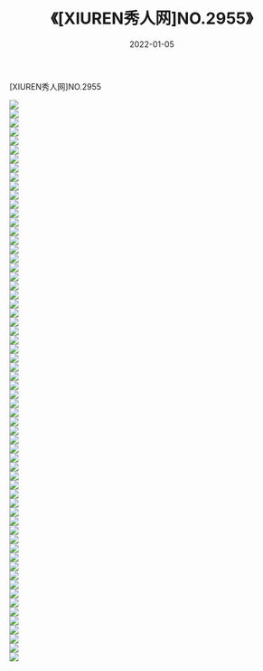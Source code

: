 ﻿---
layout: post
title:  《[XIUREN秀人网]NO.2955》
date:   2022-01-05
img: http://img.660000.xyz/Sharelink/秀人网/秀人网第03部分/[XIUREN秀人网]NO.2955/000.jpg
categories: [美女, 清纯, 唯美]
---

[XIUREN秀人网]NO.2955

 ![](http://img.660000.xyz/Sharelink/秀人网/秀人网第03部分/[XIUREN秀人网]NO.2955/001.jpg) <br>![](http://img.660000.xyz/Sharelink/秀人网/秀人网第03部分/[XIUREN秀人网]NO.2955/002.jpg) <br>![](http://img.660000.xyz/Sharelink/秀人网/秀人网第03部分/[XIUREN秀人网]NO.2955/003.jpg) <br>![](http://img.660000.xyz/Sharelink/秀人网/秀人网第03部分/[XIUREN秀人网]NO.2955/004.jpg) <br>![](http://img.660000.xyz/Sharelink/秀人网/秀人网第03部分/[XIUREN秀人网]NO.2955/005.jpg) <br>![](http://img.660000.xyz/Sharelink/秀人网/秀人网第03部分/[XIUREN秀人网]NO.2955/006.jpg) <br>![](http://img.660000.xyz/Sharelink/秀人网/秀人网第03部分/[XIUREN秀人网]NO.2955/007.jpg) <br>![](http://img.660000.xyz/Sharelink/秀人网/秀人网第03部分/[XIUREN秀人网]NO.2955/008.jpg) <br>![](http://img.660000.xyz/Sharelink/秀人网/秀人网第03部分/[XIUREN秀人网]NO.2955/009.jpg) <br>![](http://img.660000.xyz/Sharelink/秀人网/秀人网第03部分/[XIUREN秀人网]NO.2955/010.jpg) <br>![](http://img.660000.xyz/Sharelink/秀人网/秀人网第03部分/[XIUREN秀人网]NO.2955/011.jpg) <br>![](http://img.660000.xyz/Sharelink/秀人网/秀人网第03部分/[XIUREN秀人网]NO.2955/012.jpg) <br>![](http://img.660000.xyz/Sharelink/秀人网/秀人网第03部分/[XIUREN秀人网]NO.2955/013.jpg) <br>![](http://img.660000.xyz/Sharelink/秀人网/秀人网第03部分/[XIUREN秀人网]NO.2955/014.jpg) <br>![](http://img.660000.xyz/Sharelink/秀人网/秀人网第03部分/[XIUREN秀人网]NO.2955/015.jpg) <br>![](http://img.660000.xyz/Sharelink/秀人网/秀人网第03部分/[XIUREN秀人网]NO.2955/016.jpg) <br>![](http://img.660000.xyz/Sharelink/秀人网/秀人网第03部分/[XIUREN秀人网]NO.2955/017.jpg) <br>![](http://img.660000.xyz/Sharelink/秀人网/秀人网第03部分/[XIUREN秀人网]NO.2955/018.jpg) <br>![](http://img.660000.xyz/Sharelink/秀人网/秀人网第03部分/[XIUREN秀人网]NO.2955/019.jpg) <br>![](http://img.660000.xyz/Sharelink/秀人网/秀人网第03部分/[XIUREN秀人网]NO.2955/020.jpg) <br>![](http://img.660000.xyz/Sharelink/秀人网/秀人网第03部分/[XIUREN秀人网]NO.2955/021.jpg) <br>![](http://img.660000.xyz/Sharelink/秀人网/秀人网第03部分/[XIUREN秀人网]NO.2955/022.jpg) <br>![](http://img.660000.xyz/Sharelink/秀人网/秀人网第03部分/[XIUREN秀人网]NO.2955/023.jpg) <br>![](http://img.660000.xyz/Sharelink/秀人网/秀人网第03部分/[XIUREN秀人网]NO.2955/024.jpg) <br>![](http://img.660000.xyz/Sharelink/秀人网/秀人网第03部分/[XIUREN秀人网]NO.2955/025.jpg) <br>![](http://img.660000.xyz/Sharelink/秀人网/秀人网第03部分/[XIUREN秀人网]NO.2955/026.jpg) <br>![](http://img.660000.xyz/Sharelink/秀人网/秀人网第03部分/[XIUREN秀人网]NO.2955/027.jpg) <br>![](http://img.660000.xyz/Sharelink/秀人网/秀人网第03部分/[XIUREN秀人网]NO.2955/028.jpg) <br>![](http://img.660000.xyz/Sharelink/秀人网/秀人网第03部分/[XIUREN秀人网]NO.2955/029.jpg) <br>![](http://img.660000.xyz/Sharelink/秀人网/秀人网第03部分/[XIUREN秀人网]NO.2955/030.jpg) <br>![](http://img.660000.xyz/Sharelink/秀人网/秀人网第03部分/[XIUREN秀人网]NO.2955/031.jpg) <br>![](http://img.660000.xyz/Sharelink/秀人网/秀人网第03部分/[XIUREN秀人网]NO.2955/032.jpg) <br>![](http://img.660000.xyz/Sharelink/秀人网/秀人网第03部分/[XIUREN秀人网]NO.2955/033.jpg) <br>![](http://img.660000.xyz/Sharelink/秀人网/秀人网第03部分/[XIUREN秀人网]NO.2955/034.jpg) <br>![](http://img.660000.xyz/Sharelink/秀人网/秀人网第03部分/[XIUREN秀人网]NO.2955/035.jpg) <br>![](http://img.660000.xyz/Sharelink/秀人网/秀人网第03部分/[XIUREN秀人网]NO.2955/036.jpg) <br>![](http://img.660000.xyz/Sharelink/秀人网/秀人网第03部分/[XIUREN秀人网]NO.2955/037.jpg) <br>![](http://img.660000.xyz/Sharelink/秀人网/秀人网第03部分/[XIUREN秀人网]NO.2955/038.jpg) <br>![](http://img.660000.xyz/Sharelink/秀人网/秀人网第03部分/[XIUREN秀人网]NO.2955/039.jpg) <br>![](http://img.660000.xyz/Sharelink/秀人网/秀人网第03部分/[XIUREN秀人网]NO.2955/040.jpg) <br>![](http://img.660000.xyz/Sharelink/秀人网/秀人网第03部分/[XIUREN秀人网]NO.2955/041.jpg) <br>![](http://img.660000.xyz/Sharelink/秀人网/秀人网第03部分/[XIUREN秀人网]NO.2955/042.jpg) <br>![](http://img.660000.xyz/Sharelink/秀人网/秀人网第03部分/[XIUREN秀人网]NO.2955/043.jpg) <br>![](http://img.660000.xyz/Sharelink/秀人网/秀人网第03部分/[XIUREN秀人网]NO.2955/044.jpg) <br>![](http://img.660000.xyz/Sharelink/秀人网/秀人网第03部分/[XIUREN秀人网]NO.2955/045.jpg) <br>![](http://img.660000.xyz/Sharelink/秀人网/秀人网第03部分/[XIUREN秀人网]NO.2955/046.jpg) <br>![](http://img.660000.xyz/Sharelink/秀人网/秀人网第03部分/[XIUREN秀人网]NO.2955/047.jpg) <br>![](http://img.660000.xyz/Sharelink/秀人网/秀人网第03部分/[XIUREN秀人网]NO.2955/048.jpg) <br>![](http://img.660000.xyz/Sharelink/秀人网/秀人网第03部分/[XIUREN秀人网]NO.2955/049.jpg) <br>![](http://img.660000.xyz/Sharelink/秀人网/秀人网第03部分/[XIUREN秀人网]NO.2955/050.jpg) <br>![](http://img.660000.xyz/Sharelink/秀人网/秀人网第03部分/[XIUREN秀人网]NO.2955/051.jpg) <br>![](http://img.660000.xyz/Sharelink/秀人网/秀人网第03部分/[XIUREN秀人网]NO.2955/052.jpg) <br>![](http://img.660000.xyz/Sharelink/秀人网/秀人网第03部分/[XIUREN秀人网]NO.2955/053.jpg) <br>![](http://img.660000.xyz/Sharelink/秀人网/秀人网第03部分/[XIUREN秀人网]NO.2955/054.jpg) <br>![](http://img.660000.xyz/Sharelink/秀人网/秀人网第03部分/[XIUREN秀人网]NO.2955/055.jpg) <br>![](http://img.660000.xyz/Sharelink/秀人网/秀人网第03部分/[XIUREN秀人网]NO.2955/056.jpg) <br>![](http://img.660000.xyz/Sharelink/秀人网/秀人网第03部分/[XIUREN秀人网]NO.2955/057.jpg) <br>![](http://img.660000.xyz/Sharelink/秀人网/秀人网第03部分/[XIUREN秀人网]NO.2955/058.jpg) <br>![](http://img.660000.xyz/Sharelink/秀人网/秀人网第03部分/[XIUREN秀人网]NO.2955/059.jpg) <br>![](http://img.660000.xyz/Sharelink/秀人网/秀人网第03部分/[XIUREN秀人网]NO.2955/060.jpg) <br>![](http://img.660000.xyz/Sharelink/秀人网/秀人网第03部分/[XIUREN秀人网]NO.2955/061.jpg) <br>![](http://img.660000.xyz/Sharelink/秀人网/秀人网第03部分/[XIUREN秀人网]NO.2955/062.jpg) <br>